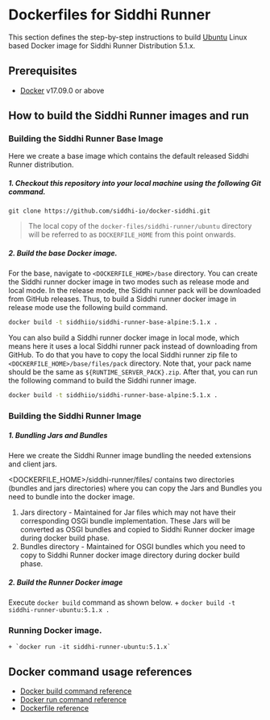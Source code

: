 # Dockerfiles for Siddhi Runner #

This section defines the step-by-step instructions to build [Ubuntu](https://hub.docker.com/_/ubuntu/) Linux based Docker image for Siddhi Runner Distribution 5.1.x.

## Prerequisites

* [Docker](https://www.docker.com/get-docker) v17.09.0 or above

## How to build the Siddhi Runner images and run

### Building the Siddhi Runner Base Image
Here we create a base image which contains the default released Siddhi Runner distribution. 

##### 1. Checkout this repository into your local machine using the following Git command.

```
git clone https://github.com/siddhi-io/docker-siddhi.git
```

>The local copy of the `docker-files/siddhi-runner/ubuntu` directory will be referred to as `DOCKERFILE_HOME` from this point onwards.

##### 2. Build the base Docker image.

For the base, navigate to `<DOCKERFILE_HOME>/base` directory. You can create the Siddhi runner docker image in two modes such as release mode and local mode. In the release mode, the Siddhi runner pack will be downloaded from GitHub releases. Thus, to build a Siddhi runner docker image in release mode use the following build command.

```sh
docker build -t siddhiio/siddhi-runner-base-alpine:5.1.x . 
```

You can also build a Siddhi runner docker image in local mode, which means here it uses a local Siddhi runner pack instead of downloading from GitHub. To do that you have to copy the local Siddhi runner zip file to `<DOCKERFILE_HOME>/base/files/pack` directory. Note that, your pack name should be the same as `${RUNTIME_SERVER_PACK}.zip`. After that, you can run the following command to build the Siddhi runner image.

```sh
docker build -t siddhiio/siddhi-runner-base-alpine:5.1.x . 
```

### Building the Siddhi Runner Image

##### 1. Bundling Jars and Bundles
Here we create the Siddhi Runner image bundling the needed extensions and client jars.
       
<DOCKERFILE_HOME>/siddhi-runner/files/ contains two directories (bundles and jars directories) where you can copy the Jars and Bundles you need to bundle into the docker image.
1. Jars directory - Maintained for Jar files which may not have their corresponding OSGi bundle implementation. These Jars will be converted as OSGI bundles and copied to Siddhi Runner docker image during docker build phase. 
2. Bundles directory - Maintained for OSGI bundles which you need to copy to Siddhi Runner docker image directory during docker build phase.
  
##### 2. Build the Runner Docker image
  Execute `docker build` command as shown below. 
    + `docker build -t siddhi-runner-ubuntu:5.1.x .`
    
### Running Docker image.

    + `docker run -it siddhi-runner-ubuntu:5.1.x`

## Docker command usage references

* [Docker build command reference](https://docs.docker.com/engine/reference/commandline/build/)
* [Docker run command reference](https://docs.docker.com/engine/reference/run/)
* [Dockerfile reference](https://docs.docker.com/engine/reference/builder/)